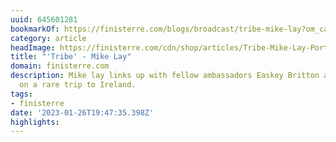 ```yaml
---
uuid: 645601281
bookmarkOf: https://finisterre.com/blogs/broadcast/tribe-mike-lay?om_campaign=omme_2eb96116-b68_11802_18636
category: article
headImage: https://finisterre.com/cdn/shop/articles/Tribe-Mike-Lay-Portrait-Featured-Image.jpg?v=1642419099
title: "'Tribe' - Mike Lay"
domain: finisterre.com
description: Mike lay links up with fellow ambassadors Easkey Britton and Noah Lane
  on a rare trip to Ireland.
tags:
- finisterre
date: '2023-01-26T19:47:35.398Z'
highlights:
---
```




